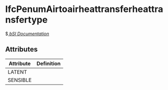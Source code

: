 IfcPenumAirtoairheattransferheattransfertype
============================================
$[ _bSI
Documentation_](https://standards.buildingsmart.org/IFC/DEV/IFC4_2/FINAL/HTML/schema//pset/penum_airtoairheattransferheattransfertype.htm)


Attributes
----------
| Attribute   | Definition   |
|-------------|--------------|
| LATENT      |              |
| SENSIBLE    |              |
